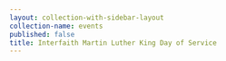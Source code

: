 ```yaml
---
layout: collection-with-sidebar-layout
collection-name: events
published: false
title: Interfaith Martin Luther King Day of Service
---
```



